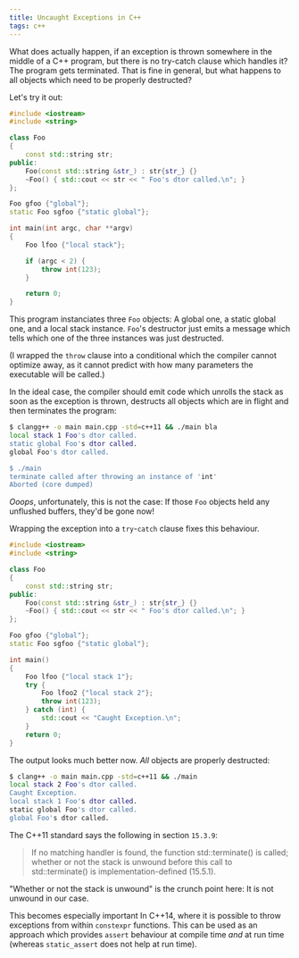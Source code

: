 ```yaml
---
title: Uncaught Exceptions in C++
tags: c++
---
```


<!-- cSpell:disable -->

What does actually happen, if an exception is thrown somewhere in the middle of a C++ program, but there is no try-catch clause which handles it?
The program gets terminated.
That is fine in general, but what happens to all objects which need to be properly destructed?

<!--more-->

Let's try it out:

``` cpp
#include <iostream>
#include <string>

class Foo
{
    const std::string str;
public:
    Foo(const std::string &str_) : str{str_} {}
    ~Foo() { std::cout << str << " Foo's dtor called.\n"; }
};

Foo gfoo {"global"};
static Foo sgfoo {"static global"};

int main(int argc, char **argv)
{
    Foo lfoo {"local stack"};

    if (argc < 2) {
        throw int(123);
    }

    return 0;
}
```

This program instanciates three `Foo` objects: A global one, a static global one, and a local stack instance.
`Foo`'s destructor just emits a message which tells which one of the three instances was just destructed.

(I wrapped the `throw` clause into a conditional which the compiler cannot optimize away, as it cannot predict with how many parameters the executable will be called.)

In the ideal case, the compiler should emit code which unrolls the stack as soon as the exception is thrown, destructs all objects which are in flight and then terminates the program:

``` bash
$ clangg++ -o main main.cpp -std=c++11 && ./main bla
local stack 1 Foo's dtor called.
static global Foo's dtor called.
global Foo's dtor called.

$ ./main
terminate called after throwing an instance of 'int'
Aborted (core dumped)
```

*Ooops*, unfortunately, this is not the case:
If those `Foo` objects held any unflushed buffers, they'd be gone now!

Wrapping the exception into a `try`-`catch` clause fixes this behaviour.

``` cpp
#include <iostream>
#include <string>

class Foo
{
    const std::string str;
public:
    Foo(const std::string &str_) : str{str_} {}
    ~Foo() { std::cout << str << " Foo's dtor called.\n"; }
};

Foo gfoo {"global"};
static Foo sgfoo {"static global"};

int main()
{
    Foo lfoo {"local stack 1"};
    try {
        Foo lfoo2 {"local stack 2"};
        throw int(123);
    } catch (int) {
        std::cout << "Caught Exception.\n";
    }
    return 0;
}
```

The output looks much better now.
*All* objects are properly destructed:

``` bash
$ clang++ -o main main.cpp -std=c++11 && ./main
local stack 2 Foo's dtor called.
Caught Exception.
local stack 1 Foo's dtor called.
static global Foo's dtor called.
global Foo's dtor called.
```

The C++11 standard says the following in section `15.3.9`:

> If no matching handler is found, the function std::terminate() is called; whether or not the stack is unwound before this call to std::terminate() is implementation-defined (15.5.1).

"Whether or not the stack is unwound" is the crunch point here: It is not unwound in our case.

This becomes especially important In C++14, where it is possible to throw exceptions from within `constexpr` functions.
This can be used as an approach which provides `assert` behaviour at compile time *and* at run time (whereas `static_assert` does not help at run time).
